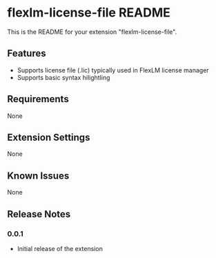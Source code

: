 # flexlm-license-file README

This is the README for your extension "flexlm-license-file". 

## Features

- Supports license file (.lic) typically used in FlexLM license manager
- Supports basic syntax hilightling

## Requirements

None

## Extension Settings

None

## Known Issues

None

## Release Notes

### 0.0.1

- Initial release of the extension
